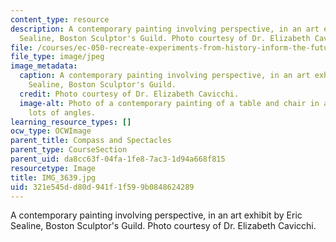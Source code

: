 ```yaml
---
content_type: resource
description: A contemporary painting involving perspective, in an art exhibit by Eric
  Sealine, Boston Sculptor's Guild. Photo courtesy of Dr. Elizabeth Cavicchi.
file: /courses/ec-050-recreate-experiments-from-history-inform-the-future-from-the-past-galileo-january-iap-2010/321e545dd80d941f1f599b0848624289_IMG_3639.jpg
file_type: image/jpeg
image_metadata:
  caption: A contemporary painting involving perspective, in an art exhibit by Eric
    Sealine, Boston Sculptor's Guild.
  credit: Photo courtesy of Dr. Elizabeth Cavicchi.
  image-alt: Photo of a contemporary painting of a table and chair in a room with
    lots of angles.
learning_resource_types: []
ocw_type: OCWImage
parent_title: Compass and Spectacles
parent_type: CourseSection
parent_uid: da8cc63f-04fa-1fe8-7ac3-1d94a668f815
resourcetype: Image
title: IMG_3639.jpg
uid: 321e545d-d80d-941f-1f59-9b0848624289
---
```

A contemporary painting involving perspective, in an art exhibit by Eric Sealine, Boston Sculptor's Guild. Photo courtesy of Dr. Elizabeth Cavicchi.